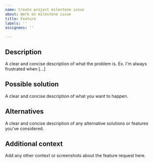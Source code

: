 ```yaml
---
name: Create project milestone issue
about: Work on milestone issue
title: Feature
labels: ''
assignees: ''

---
```


## Description
A clear and concise description of what the problem is. Ex. I'm always frustrated when [...]

## Possible solution
A clear and concise description of what you want to happen.

## Alternatives
A clear and concise description of any alternative solutions or features you've considered.

## Additional context
Add any other context or screenshots about the feature request here.
